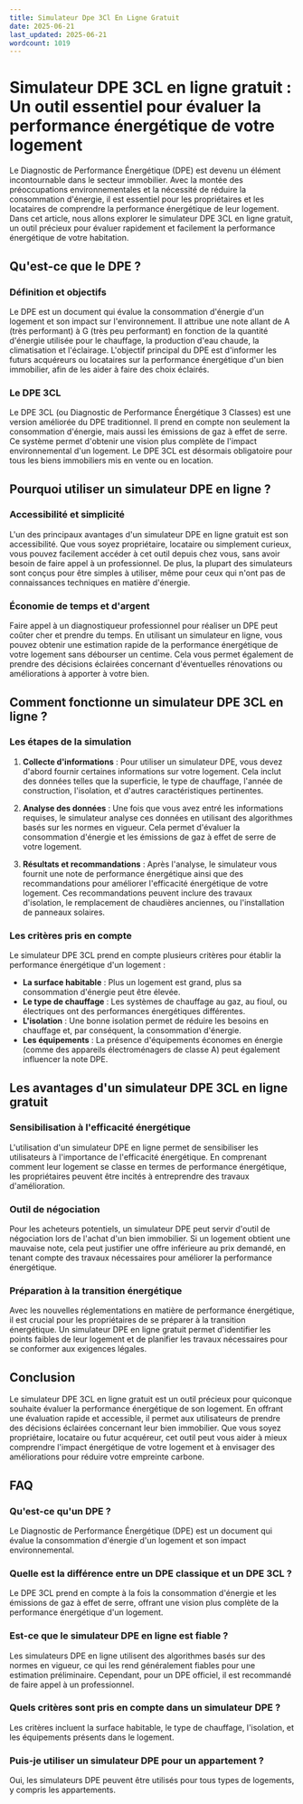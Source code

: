 ```yaml
---
title: Simulateur Dpe 3Cl En Ligne Gratuit
date: 2025-06-21
last_updated: 2025-06-21
wordcount: 1019
---
```


# Simulateur DPE 3CL en ligne gratuit : Un outil essentiel pour évaluer la performance énergétique de votre logement

Le Diagnostic de Performance Énergétique (DPE) est devenu un élément incontournable dans le secteur immobilier. Avec la montée des préoccupations environnementales et la nécessité de réduire la consommation d'énergie, il est essentiel pour les propriétaires et les locataires de comprendre la performance énergétique de leur logement. Dans cet article, nous allons explorer le simulateur DPE 3CL en ligne gratuit, un outil précieux pour évaluer rapidement et facilement la performance énergétique de votre habitation.

## Qu'est-ce que le DPE ?

### Définition et objectifs

Le DPE est un document qui évalue la consommation d'énergie d'un logement et son impact sur l'environnement. Il attribue une note allant de A (très performant) à G (très peu performant) en fonction de la quantité d'énergie utilisée pour le chauffage, la production d'eau chaude, la climatisation et l'éclairage. L'objectif principal du DPE est d'informer les futurs acquéreurs ou locataires sur la performance énergétique d'un bien immobilier, afin de les aider à faire des choix éclairés.

### Le DPE 3CL

Le DPE 3CL (ou Diagnostic de Performance Énergétique 3 Classes) est une version améliorée du DPE traditionnel. Il prend en compte non seulement la consommation d'énergie, mais aussi les émissions de gaz à effet de serre. Ce système permet d'obtenir une vision plus complète de l'impact environnemental d'un logement. Le DPE 3CL est désormais obligatoire pour tous les biens immobiliers mis en vente ou en location.

## Pourquoi utiliser un simulateur DPE en ligne ?

### Accessibilité et simplicité

L'un des principaux avantages d'un simulateur DPE en ligne gratuit est son accessibilité. Que vous soyez propriétaire, locataire ou simplement curieux, vous pouvez facilement accéder à cet outil depuis chez vous, sans avoir besoin de faire appel à un professionnel. De plus, la plupart des simulateurs sont conçus pour être simples à utiliser, même pour ceux qui n'ont pas de connaissances techniques en matière d'énergie.

### Économie de temps et d'argent

Faire appel à un diagnostiqueur professionnel pour réaliser un DPE peut coûter cher et prendre du temps. En utilisant un simulateur en ligne, vous pouvez obtenir une estimation rapide de la performance énergétique de votre logement sans débourser un centime. Cela vous permet également de prendre des décisions éclairées concernant d'éventuelles rénovations ou améliorations à apporter à votre bien.

## Comment fonctionne un simulateur DPE 3CL en ligne ?

### Les étapes de la simulation

1. **Collecte d'informations** : Pour utiliser un simulateur DPE, vous devez d'abord fournir certaines informations sur votre logement. Cela inclut des données telles que la superficie, le type de chauffage, l'année de construction, l'isolation, et d'autres caractéristiques pertinentes.

2. **Analyse des données** : Une fois que vous avez entré les informations requises, le simulateur analyse ces données en utilisant des algorithmes basés sur les normes en vigueur. Cela permet d'évaluer la consommation d'énergie et les émissions de gaz à effet de serre de votre logement.

3. **Résultats et recommandations** : Après l'analyse, le simulateur vous fournit une note de performance énergétique ainsi que des recommandations pour améliorer l'efficacité énergétique de votre logement. Ces recommandations peuvent inclure des travaux d'isolation, le remplacement de chaudières anciennes, ou l'installation de panneaux solaires.

### Les critères pris en compte

Le simulateur DPE 3CL prend en compte plusieurs critères pour établir la performance énergétique d'un logement :

- **La surface habitable** : Plus un logement est grand, plus sa consommation d'énergie peut être élevée.
- **Le type de chauffage** : Les systèmes de chauffage au gaz, au fioul, ou électriques ont des performances énergétiques différentes.
- **L'isolation** : Une bonne isolation permet de réduire les besoins en chauffage et, par conséquent, la consommation d'énergie.
- **Les équipements** : La présence d'équipements économes en énergie (comme des appareils électroménagers de classe A) peut également influencer la note DPE.

## Les avantages d'un simulateur DPE 3CL en ligne gratuit

### Sensibilisation à l'efficacité énergétique

L'utilisation d'un simulateur DPE en ligne permet de sensibiliser les utilisateurs à l'importance de l'efficacité énergétique. En comprenant comment leur logement se classe en termes de performance énergétique, les propriétaires peuvent être incités à entreprendre des travaux d'amélioration.

### Outil de négociation

Pour les acheteurs potentiels, un simulateur DPE peut servir d'outil de négociation lors de l'achat d'un bien immobilier. Si un logement obtient une mauvaise note, cela peut justifier une offre inférieure au prix demandé, en tenant compte des travaux nécessaires pour améliorer la performance énergétique.

### Préparation à la transition énergétique

Avec les nouvelles réglementations en matière de performance énergétique, il est crucial pour les propriétaires de se préparer à la transition énergétique. Un simulateur DPE en ligne gratuit permet d'identifier les points faibles de leur logement et de planifier les travaux nécessaires pour se conformer aux exigences légales.

## Conclusion

Le simulateur DPE 3CL en ligne gratuit est un outil précieux pour quiconque souhaite évaluer la performance énergétique de son logement. En offrant une évaluation rapide et accessible, il permet aux utilisateurs de prendre des décisions éclairées concernant leur bien immobilier. Que vous soyez propriétaire, locataire ou futur acquéreur, cet outil peut vous aider à mieux comprendre l'impact énergétique de votre logement et à envisager des améliorations pour réduire votre empreinte carbone.

## FAQ

### Qu'est-ce qu'un DPE ?

Le Diagnostic de Performance Énergétique (DPE) est un document qui évalue la consommation d'énergie d'un logement et son impact environnemental.

### Quelle est la différence entre un DPE classique et un DPE 3CL ?

Le DPE 3CL prend en compte à la fois la consommation d'énergie et les émissions de gaz à effet de serre, offrant une vision plus complète de la performance énergétique d'un logement.

### Est-ce que le simulateur DPE en ligne est fiable ?

Les simulateurs DPE en ligne utilisent des algorithmes basés sur des normes en vigueur, ce qui les rend généralement fiables pour une estimation préliminaire. Cependant, pour un DPE officiel, il est recommandé de faire appel à un professionnel.

### Quels critères sont pris en compte dans un simulateur DPE ?

Les critères incluent la surface habitable, le type de chauffage, l'isolation, et les équipements présents dans le logement.

### Puis-je utiliser un simulateur DPE pour un appartement ?

Oui, les simulateurs DPE peuvent être utilisés pour tous types de logements, y compris les appartements.